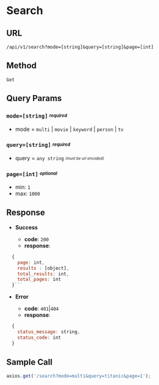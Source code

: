 # Search

## URL

`/api/v1/search?mode=[string]&query=[string]&page=[int]`

## Method

`Get`

## Query Params

### `mode=[string]` <sup><sub>_required_</sub></sup>

- mode = `multi` | `movie` | `keyword` | `person` | `tv`

### `query=[string]` <sup><sub>_required_</sub></sup>

- query = `any string` <sub><sup>_(must be url encoded)_</sup></sub>

### `page=[int]` <sup><sub>_optional_</sub></sup>

- min: `1`
- max: `1000`

## Response

- **Success**

  - **code**: `200`
  - **response**:

````javascript
  {
    page: int,
    results : [object],
    total_results: int,
    total_pages: int
  }```
````

- **Error**

  - **code**: `401`|`404`
  - **response**:

```javascript
  {
    status_message: string,
    status_code: int
  }
```

## Sample Call

```javascript
axios.get('/search?mode=multi&query=titanic&page=1');
```

